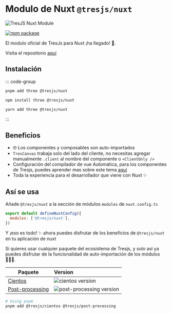 # Modulo de Nuxt `@tresjs/nuxt`

![TresJS Nuxt Module](/nuxt-stones.png)

<a href="https://www.npmjs.com/package/@tresjs/nuxt"><img src="https://img.shields.io/npm/v/@tresjs/nuxt/latest?color=%2382DBCA" alt="npm package"></a>

El modulo oficial de TresJs para Nuxt ¡ha llegado! 🎉.

Visita el repositorio [aquí](https://github.com/Tresjs/nuxt)

## Instalación

::: code-group

```bash [pnpm]
pnpm add three @tresjs/nuxt
```

```bash [npm]
npm install three @tresjs/nuxt
```

```bash [yarn]
yarn add three @tresjs/nuxt
```

:::

## Beneficios

- 🤓 Los componentes y composables son auto-importados
- `TresCanvas` trabaja solo del lado del cliente, no necesitas agregar manualmente `.client` al nombre del componente o `<ClientOnly />`
- Configuración del compilador de vue Automática, para los componentes de Tresjs, puedes aprender mas sobre este tema [aquí](/guide/troubleshooting.html#failed-resolve-component-trescomponent-%F0%9F%A4%94)
- Toda la experiencia para el desarrollador que viene con Nuxt ✨

## Así se usa

Añade `@tresjs/nuxt` a la sección de módulos `modules` de `nuxt.config.ts`

```js
export default defineNuxtConfig({
  modules: ['@tresjs/nuxt'],
})
```

Y ¡eso es todo! ✨ ahora puedes disfrutar de los beneficios de `@tresjs/nuxt` en tu aplicación de nuxt

Si quieres usar cualquier paquete del ecosistema de Tresjs, y solo asi ya puedes disfrutar de la funcionalidad de auto-importación de los módulos 🧙🏼‍♂️.

| Paquete                                                      | Version                                                                                                            |
| ------------------------------------------------------------ | :----------------------------------------------------------------------------------------------------------------- |
| [Cientos](https://github.com/Tresjs/cientos)                 | ![cientos version](https://img.shields.io/npm/v/@tresjs/cientos/latest.svg?label=%20&color=%23f19b00)              |
| [Post-processing](https://github.com/Tresjs/post-processing) | ![post-processing version](https://img.shields.io/npm/v/@tresjs/post-processing/latest.svg?label=%20&color=ff69b4) |

```bash
# Using pnpm
pnpm add @tresjs/cientos @tresjs/post-processing
```
